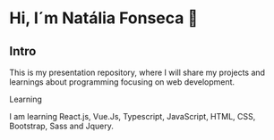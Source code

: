 # Hi, I´m Natália Fonseca 👋

## Intro 

This is my presentation repository, where I will share my projects and learnings about programming focusing on web development.

Learning

I am learning React.js, Vue.Js, Typescript, JavaScript, HTML, CSS, Bootstrap, Sass and Jquery.
